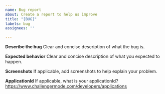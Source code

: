 ```yaml
---
name: Bug report
about: Create a report to help us improve
title: "[BUG]"
labels: bug
assignees: ''

---
```


**Describe the bug**
Clear and concise description of what the bug is.

**Expected behavior**
Clear and concise description of what you expected to happen.

**Screenshots**
If applicable, add screenshots to help explain your problem.

**ApplicationId**
If applicable, what is your applicationId?
https://www.challengermode.com/developers/applications
